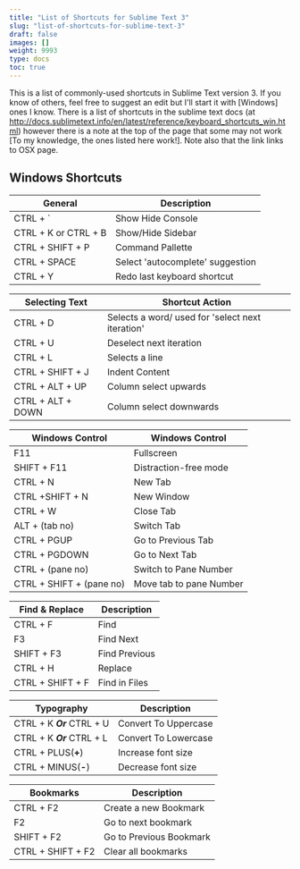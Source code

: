 ```yaml
---
title: "List of Shortcuts for Sublime Text 3"
slug: "list-of-shortcuts-for-sublime-text-3"
draft: false
images: []
weight: 9993
type: docs
toc: true
---
```


This is a list of commonly-used shortcuts in Sublime Text version 3. If you know of others, feel free to suggest an edit but I'll start it with [Windows] ones I know.  There is a list of shortcuts in the sublime text docs (at http://docs.sublimetext.info/en/latest/reference/keyboard_shortcuts_win.html) however there is a note at the top of the page that some may not work [To my knowledge, the ones listed here work!]. Note also that the link links to OSX page.

## Windows Shortcuts
| **General** | **Description** |
| -----|----- |
|CTRL + `  | Show Hide Console  |
|CTRL + K or CTRL + B |Show/Hide Sidebar  |   
|CTRL + SHIFT + P  |Command Pallette   |
|CTRL + SPACE  |Select 'autocomplete' suggestion  |
|CTRL + Y   |Redo last keyboard shortcut  |


| **Selecting Text**                  |   **Shortcut Action**                                              |
| ----------------------------------- | ------------------------------------------------|
|CTRL + D                             |Selects a word/ used for 'select next iteration' |
|CTRL + U                             |Deselect next iteration                          |
|CTRL + L                             |Selects a line                                   |
|CTRL + SHIFT + J                     |Indent Content                                   |
|CTRL + ALT + UP                      |Column select upwards                            |
|CTRL + ALT + DOWN                    |Column select downwards                          |

| **Windows Control** | **Windows Control** |
| ------------------- | ------------------- |
|F11               |Fullscreen|
|SHIFT + F11       |Distraction-free mode|
|CTRL + N          |New Tab|
|CTRL +SHIFT + N   |New Window|
|CTRL + W          |Close Tab|
|ALT + (tab no)    |Switch Tab|
|CTRL + PGUP       |Go to Previous Tab|
|CTRL + PGDOWN     |Go to Next Tab|
|CTRL + (pane no)  |Switch to Pane Number|
|CTRL + SHIFT + (pane no)    |Move tab to pane Number   |      

| Find & Replace  | **Description** |
| ------------------- | ------------------- |
|CTRL + F           |Find|
|F3       |Find Next|
|SHIFT + F3          |Find Previous|
|CTRL + H   |Replace|
|CTRL + SHIFT + F         |Find in Files|

  | Typography  | **Description** |
| ------------------- | ------------------- |
| CTRL + K ***Or*** CTRL + U          |Convert To Uppercase |
| CTRL + K ***Or*** CTRL + L      |Convert To Lowercase|
| CTRL + PLUS(**+**)          |Increase font size|
| CTRL + MINUS(**-**)  |Decrease font size|

  | Bookmarks  | **Description** |
| ------------------- | ------------------- |
| CTRL + F2          |Create a new Bookmark |
| F2     |Go to next bookmark|
| SHIFT + F2          |Go to Previous Bookmark|
| CTRL + SHIFT + F2  |Clear all bookmarks|



